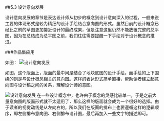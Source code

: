 ##5.3 设计意向发展

设计意向发展的章节是表达设计师从初步的概念到设计意向深入的过程，一般来说主要的体现形式是较为精细的设计手绘结合意向图的形式。虽然目前的设计概念已经比之前的草图更加接近设计的最终成果，但是注意这里仍然不能放置完整的总平图，因为在总结成为总平图之前，我们往往需要提醒一下手绘对于设计概念的推进。





###作品集应用

如图：
![设计意向发展](http://kitpic.makebi.net/la/lakit-06.jpg)

如图，这个版面上，版面的最中间是结合了地块底图的设计手绘，而手绘的上下围绕的则是与设计概念相关的意向图。这样的表达形式简单直接，帮助读者建立起意向图与设计稿之间的关系，理解设计师的意图。


![设计意向发展](http://kitpic.makebi.net/la/lakit-07.jpg)
在一些设计概念中，也许由于概念的灵感比较单一，于是之前大量意向图的版面形式就不太适用了，那么这样的版面就会成为一个很好的选择。由于读者的视觉动线是从左向右的，所以我们在版面的排布上也要遵循这样的逻辑顺序，即左侧排布意向图、右侧排布设计图，最后再加入一些文字的描述即可。